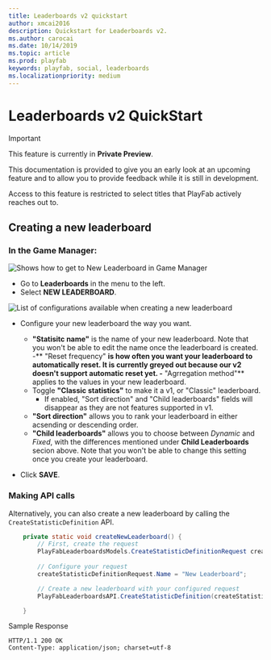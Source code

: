 ```yaml
---
title: Leaderboards v2 quickstart
author: xmcai2016
description: Quickstart for Leaderboards v2.
ms.author: carocai
ms.date: 10/14/2019
ms.topic: article
ms.prod: playfab
keywords: playfab, social, leaderboards
ms.localizationpriority: medium
---
```


# Leaderboards v2 QuickStart 

> [!IMPORTANT]
> This feature is currently in **Private Preview**.  
>
> This documentation is provided to give you an early look at an upcoming feature and to allow you to provide feedback while it is still in development.  
>
> Access to this feature is restricted to select titles that PlayFab actively reaches out to.

## Creating a new leaderboard

### In the Game Manager:

 ![Shows how to get to New Leaderboard in Game Manager](media/quickstart1.png)

* Go to **Leaderboards** in the menu to the left.
* Select **NEW LEADERBOARD**.
  
 ![List of configurations available when creating a new leaderboard](media/quickstart2.png)
  
  
* Configure your new leaderboard the way you want.

    - **"Statisitc name"** is the name of your new leaderboard. Note that you won't be able to edit the name once the leaderboard is created.
    -** "Reset frequency" **is how often you want your leaderboard to automatically reset. It is currently greyed out because our v2 doesn't support automatic reset yet.
    -** "Agrregation method"** applies to the values in your new leaderboard.
    - Toggle **"Classic statistics"** to make it a v1, or "Classic" leaderboard.
      - If enabled, "Sort direction" and "Child leaderboards" fields will disappear as they are not features supported in v1.
    - **"Sort direction"** allows you to rank your leaderboard in either acsending or descending order.
    - **"Child leaderboards"** allows you to choose between *Dynamic* and *Fixed*, with the differences mentioned under **Child Leaderboards** secion above. Note that you won't be able to change this setting once you create your leaderboard.
* Click **SAVE**.
  

### Making API calls
Alternatively, you can also create a new leaderboard by calling the `CreateStatisticDefinition` API. 

```Java
    private static void createNewLeaderboard() {
        // First, create the request
        PlayFabLeaderboardsModels.CreateStatisticDefinitionRequest createStatisticDefinitionRequest = new PlayFabLeaderboardsModels.CreateStatisticDefinitionRequest();
        
        // Configure your request
        createStatisticDefinitionRequest.Name = "New Leaderboard";

        // Create a new leaderboard with your configured request        
        PlayFabLeaderboardsAPI.CreateStatisticDefinition(createStatisticDefinitionRequest);

    }
```

Sample Response

```
HTTP/1.1 200 OK
Content-Type: application/json; charset=utf-8
```

